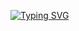 [![Typing SVG](https://readme-typing-svg.herokuapp.com?font=Fira+Code&pause=1000&color=F7E602&background=65000000&vCenter=true&random=false&width=435&lines=%F0%9F%91%8B+Hi...+I'm+Danial;This+is...;My+GitHub+%F0%9F%91%80)](https://git.io/typing-svg)

<!--

Here are some ideas to get you started:

- 🔭 I’m currently working on ...
- 🌱 I’m currently learning ...
- 👯 I’m looking to collaborate on ...
- 🤔 I’m looking for help with ...
- 💬 Ask me about ...
- 📫 How to reach me: ...
- 😄 Pronouns: ...
- ⚡ Fun fact: ...
-->
